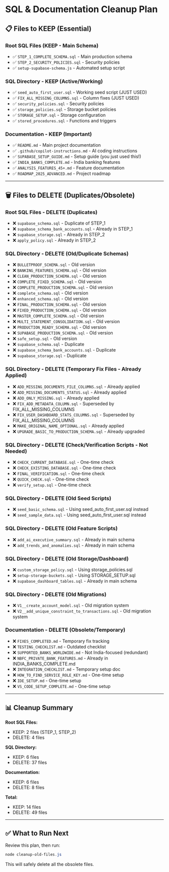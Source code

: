 # SQL & Documentation Cleanup Plan

## 📋 Files to KEEP (Essential)

### Root SQL Files (KEEP - Main Schema)
- ✅ `STEP_1_COMPLETE_SCHEMA.sql` - Main production schema
- ✅ `STEP_2_SECURITY_POLICIES.sql` - Security policies
- ✅ `setup-supabase-schema.js` - Automated setup script

### SQL Directory - KEEP (Active/Working)
- ✅ `seed_auto_first_user.sql` - Working seed script (JUST USED)
- ✅ `FIX_ALL_MISSING_COLUMNS.sql` - Column fixes (JUST USED)
- ✅ `security_policies.sql` - Security policies
- ✅ `storage_policies.sql` - Storage bucket policies
- ✅ `STORAGE_SETUP.sql` - Storage configuration
- ✅ `stored_procedures.sql` - Functions and triggers

### Documentation - KEEP (Important)
- ✅ `README.md` - Main project documentation
- ✅ `.github/copilot-instructions.md` - AI coding instructions
- ✅ `SUPABASE_SETUP_GUIDE.md` - Setup guide (you just used this!)
- ✅ `INDIA_BANKS_COMPLETE.md` - India banking features
- ✅ `ANALYSIS_FEATURES_45+.md` - Feature documentation
- ✅ `ROADMAP_2025_ADVANCED.md` - Project roadmap

---

## 🗑️ Files to DELETE (Duplicates/Obsolete)

### Root SQL Files - DELETE (Duplicates)
- ❌ `supabase_schema.sql` - Duplicate of STEP_1
- ❌ `supabase_schema_bank_accounts.sql` - Already in STEP_1
- ❌ `supabase_storage.sql` - Already in STEP_2
- ❌ `apply_policy.sql` - Already in STEP_2

### SQL Directory - DELETE (Old/Duplicate Schemas)
- ❌ `BULLETPROOF_SCHEMA.sql` - Old version
- ❌ `BANKING_FEATURES_SCHEMA.sql` - Old version
- ❌ `CLEAN_PRODUCTION_SCHEMA.sql` - Old version
- ❌ `COMPLETE_FIXED_SCHEMA.sql` - Old version
- ❌ `COMPLETE_PRODUCTION_SCHEMA.sql` - Old version
- ❌ `complete_schema.sql` - Old version
- ❌ `enhanced_schema.sql` - Old version
- ❌ `FINAL_PRODUCTION_SCHEMA.sql` - Old version
- ❌ `FIXED_PRODUCTION_SCHEMA.sql` - Old version
- ❌ `MASTER_COMPLETE_SCHEMA.sql` - Old version
- ❌ `MULTI_STATEMENT_CONSOLIDATION.sql` - Old version
- ❌ `PRODUCTION_READY_SCHEMA.sql` - Old version
- ❌ `SUPABASE_PRODUCTION_SCHEMA.sql` - Old version
- ❌ `safe_setup.sql` - Old version
- ❌ `supabase_schema.sql` - Duplicate
- ❌ `supabase_schema_bank_accounts.sql` - Duplicate
- ❌ `supabase_storage.sql` - Duplicate

### SQL Directory - DELETE (Temporary Fix Files - Already Applied)
- ❌ `ADD_MISSING_DOCUMENTS_FILE_COLUMNS.sql` - Already applied
- ❌ `ADD_MISSING_DOCUMENTS_STATUS.sql` - Already applied
- ❌ `ADD_ONLY_MISSING.sql` - Already applied
- ❌ `FIX_ADD_METADATA_COLUMN.sql` - Superseded by FIX_ALL_MISSING_COLUMNS
- ❌ `FIX_USER_DASHBOARD_STATS_COLUMNS.sql` - Superseded by FIX_ALL_MISSING_COLUMNS
- ❌ `MAKE_ORIGINAL_NAME_OPTIONAL.sql` - Already applied
- ❌ `UPGRADE_BASIC_TO_PRODUCTION_SCHEMA.sql` - Already upgraded

### SQL Directory - DELETE (Check/Verification Scripts - Not Needed)
- ❌ `CHECK_CURRENT_DATABASE.sql` - One-time check
- ❌ `CHECK_EXISTING_DATABASE.sql` - One-time check
- ❌ `FINAL_VERIFICATION.sql` - One-time check
- ❌ `QUICK_CHECK.sql` - One-time check
- ❌ `verify_setup.sql` - One-time check

### SQL Directory - DELETE (Old Seed Scripts)
- ❌ `seed_basic_schema.sql` - Using seed_auto_first_user.sql instead
- ❌ `seed_sample_data.sql` - Using seed_auto_first_user.sql instead

### SQL Directory - DELETE (Old Feature Scripts)
- ❌ `add_ai_executive_summary.sql` - Already in main schema
- ❌ `add_trends_and_anomalies.sql` - Already in main schema

### SQL Directory - DELETE (Old Storage/Dashboard)
- ❌ `custom_storage_policy.sql` - Using storage_policies.sql
- ❌ `setup-storage-buckets.sql` - Using STORAGE_SETUP.sql
- ❌ `supabase_dashboard_tables.sql` - Already in main schema

### SQL Directory - DELETE (Old Migrations)
- ❌ `V1__create_account_model.sql` - Old migration system
- ❌ `V2__add_unique_constraint_to_transactions.sql` - Old migration system

### Documentation - DELETE (Obsolete/Temporary)
- ❌ `FIXES_COMPLETED.md` - Temporary fix tracking
- ❌ `TESTING_CHECKLIST.md` - Outdated checklist
- ❌ `SUPPORTED_BANKS_WORLDWIDE.md` - Not India-focused (redundant)
- ❌ `NBFC_PRIVATE_BANK_FEATURES.md` - Already in INDIA_BANKS_COMPLETE.md
- ❌ `INTEGRATION_CHECKLIST.md` - Temporary setup doc
- ❌ `HOW_TO_FIND_SERVICE_ROLE_KEY.md` - One-time setup
- ❌ `IDE_SETUP.md` - One-time setup
- ❌ `VS_CODE_SETUP_COMPLETE.md` - One-time setup

---

## 📊 Cleanup Summary

**Root SQL Files:**
- KEEP: 2 files (STEP_1, STEP_2)
- DELETE: 4 files

**SQL Directory:**
- KEEP: 6 files
- DELETE: 37 files

**Documentation:**
- KEEP: 6 files
- DELETE: 8 files

**Total:**
- KEEP: 14 files
- DELETE: 49 files

---

## ✅ What to Run Next

Review this plan, then run:
```powershell
node cleanup-old-files.js
```

This will safely delete all the obsolete files.
